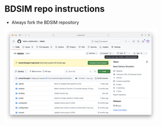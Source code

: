 # BDSIM repo instructions

* Always fork the BDSIM repository

![Create fork](./GitStarting_1_CreateFork.png)


